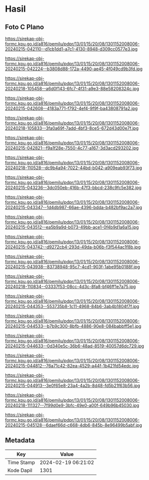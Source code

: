 # Hasil

## Foto C Plano

https://sirekap-obj-formc.kpu.go.id/a816/pemilu/pdpr/13/01/15/20/08/1301152008006-20240215-042110--d1cb1dd1-a7c1-4130-8948-d309cc0577e3.jpg

https://sirekap-obj-formc.kpu.go.id/a816/pemilu/pdpr/13/01/15/20/08/1301152008006-20240215-042224--b3808d88-172a-4490-ae45-4f049cd9b3fd.jpg

https://sirekap-obj-formc.kpu.go.id/a816/pemilu/pdpr/13/01/15/20/08/1301152008006-20240218-105458--a6d0f143-6fc7-4f31-a9e3-88e58208324c.jpg

https://sirekap-obj-formc.kpu.go.id/a816/pemilu/pdpr/13/01/15/20/08/1301152008006-20240215-042608--4183a771-f792-4ef4-9f9f-ba43808791a2.jpg

https://sirekap-obj-formc.kpu.go.id/a816/pemilu/pdpr/13/01/15/20/08/1301152008006-20240218-105833--3fa0a69f-7add-4bf3-8ce5-672d43d00e7f.jpg

https://sirekap-obj-formc.kpu.go.id/a816/pemilu/pdpr/13/01/15/20/08/1301152008006-20240215-042821--f9a1f28e-7550-4c77-a167-3d3acd293202.jpg

https://sirekap-obj-formc.kpu.go.id/a816/pemilu/pdpr/13/01/15/20/08/1301152008006-20240218-110528--dc9b4a94-7022-44bd-b042-a909eab93f73.jpg

https://sirekap-obj-formc.kpu.go.id/a816/pemilu/pdpr/13/01/15/20/08/1301152008006-20240215-043236--3dc050eb-416b-47f3-bbcd-238c9fc5e382.jpg

https://sirekap-obj-formc.kpu.go.id/a816/pemilu/pdpr/13/01/15/20/08/1301152008006-20240215-043347--1d4db987-66ae-4396-bdda-b482bf9ac2a7.jpg

https://sirekap-obj-formc.kpu.go.id/a816/pemilu/pdpr/13/01/15/20/08/1301152008006-20240215-043512--ea5b9a9d-b073-49bb-ace1-0f4b9d1a6a15.jpg

https://sirekap-obj-formc.kpu.go.id/a816/pemilu/pdpr/13/01/15/20/08/1301152008006-20240215-043742--d9272cb4-293d-49da-b06b-f3f544ac1f8b.jpg

https://sirekap-obj-formc.kpu.go.id/a816/pemilu/pdpr/13/01/15/20/08/1301152008006-20240215-043938--83738948-95c7-4cd1-903f-1abe95b0188f.jpg

https://sirekap-obj-formc.kpu.go.id/a816/pemilu/pdpr/13/01/15/20/08/1301152008006-20240218-110834--03337f53-08cc-4d3c-8fa8-bf46ff1e7a75.jpg

https://sirekap-obj-formc.kpu.go.id/a816/pemilu/pdpr/13/01/15/20/08/1301152008006-20240215-044353--553735b8-1c11-4968-84b6-3ab4b1804f7f.jpg

https://sirekap-obj-formc.kpu.go.id/a816/pemilu/pdpr/13/01/15/20/08/1301152008006-20240215-044533--b7b9c300-8bfb-4886-90e8-084babbff5e1.jpg

https://sirekap-obj-formc.kpu.go.id/a816/pemilu/pdpr/13/01/15/20/08/1301152008006-20240215-044633--0d340e5c-36b6-48ad-8519-40057d6dc729.jpg

https://sirekap-obj-formc.kpu.go.id/a816/pemilu/pdpr/13/01/15/20/08/1301152008006-20240215-044812--76a71c42-82ea-4529-a44f-1b421fd54edc.jpg

https://sirekap-obj-formc.kpu.go.id/a816/pemilu/pdpr/13/01/15/20/08/1301152008006-20240215-044913--3e0f65e8-23a4-4a2b-8d48-fd5b21f63b56.jpg

https://sirekap-obj-formc.kpu.go.id/a816/pemilu/pdpr/13/01/15/20/08/1301152008006-20240218-111327--7f99d0e9-3bfc-49e0-a00f-649b96b45030.jpg

https://sirekap-obj-formc.kpu.go.id/a816/pemilu/pdpr/13/01/15/20/08/1301152008006-20240215-045128--6daef66d-c668-4db6-845b-8e96499b5abf.jpg


## Metadata

| Key        | Value               |
| ---------- | ------------------- |
| Time Stamp | 2024-02-19 06:21:02 |
| Kode Dapil | 1301                |



